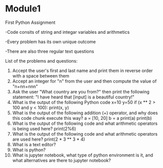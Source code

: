 # Module1
First Python Assignment 

-Code consits of string and integar variables and arithmetics 

-Every problem has its own unique outcome

-There are also three regular text questions

List of the problems and questions: 

1. 	Accept the user's first and last name and print them in reverse order with a space between them
2.  Accept an integer for "n" from the user and then compute the value of "n+nn+nnn"
3.  Ask the user "What country are you from?" then print the following statement: "I have heard that [input] is a beautiful country!"
4.  What is the output of the following Python code
    x=10
    y=50 
    if (x ** 2 > 100 and y < 100):
        print(x, y) 
 5. What is the output of the following addition (+) operator, and why does this code chunk execute this way?
    a = [10, 20]
    b = a
    print(a)
    print(b)
 6. What is the output of the following code and what arithmetic operators is being used here? 
     print(2%6) 
 7. What is the output of the following code and what arithmetic operators are used here? 
    print(2 * 3 ** 3 * 4)
 8. What is a text editor?
 9. What is python?
 10. What is jupyter notebook, what type of python environment is it, and what alternatives are there to jupyter notebook?
